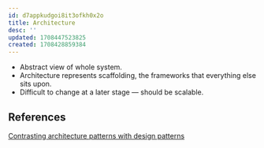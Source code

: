 ```yaml
---
id: d7appkudgoi8it3ofkh0x2o
title: Architecture
desc: ''
updated: 1708447523825
created: 1708428859384
---
```


- Abstract view of whole system.
- Architecture represents scaffolding, the frameworks that everything else sits upon.
- Difficult to change at a later stage — should be scalable.

## References

[Contrasting architecture patterns with design patterns](https://www.oreilly.com/radar/contrasting-architecture-patterns-with-design-patterns/#:~:text=Scaffolding%20versus%20design&text=Architecture%20represents%20scaffolding%2C%20the%20frameworks,at%20different%20levels%20of%20abstraction.)